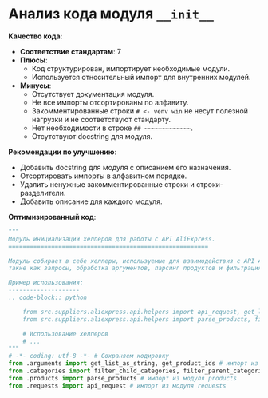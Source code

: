 # Анализ кода модуля `__init__`

**Качество кода**:
- **Соответствие стандартам**: 7
- **Плюсы**:
    -  Код структурирован, импортирует необходимые модули.
    -  Используется относительный импорт для внутренних модулей.
- **Минусы**:
    - Отсутствует документация модуля.
    - Не все импорты отсортированы по алфавиту.
    - Закомментированные строки `# <- venv win`  не несут полезной нагрузки и не соответствуют стандарту.
    - Нет необходимости в строке `## ~~~~~~~~~~~~~`.
    - Отсутствуют docstring для модуля.

**Рекомендации по улучшению**:
- Добавить docstring для модуля с описанием его назначения.
- Отсортировать импорты в алфавитном порядке.
- Удалить ненужные закомментированные строки и строки-разделители.
- Добавить описание для каждого модуля.

**Оптимизированный код**:

```python
"""
Модуль инициализации хелперов для работы с API AliExpress.
========================================================

Модуль собирает в себе хелперы, используемые для взаимодействия с API AliExpress,
такие как запросы, обработка аргументов, парсинг продуктов и фильтрация категорий.

Пример использования:
--------------------
.. code-block:: python

    from src.suppliers.aliexpress.api.helpers import api_request, get_list_as_string, get_product_ids
    from src.suppliers.aliexpress.api.helpers import parse_products, filter_parent_categories, filter_child_categories

    # Использование хелперов
    # ...
"""
# -*- coding: utf-8 -*- # Сохраняем кодировку
from .arguments import get_list_as_string, get_product_ids # импорт из модуля arguments
from .categories import filter_child_categories, filter_parent_categories # импорт из модуля categories
from .products import parse_products # импорт из модуля products
from .requests import api_request # импорт из модуля requests
```